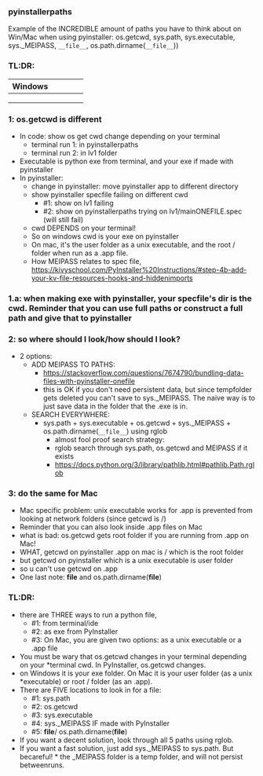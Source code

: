 ### pyinstallerpaths
Example of the INCREDIBLE amount of paths you have to think about on Win/Mac when using pyinstaller: os.getcwd, sys.path, sys.executable, sys._MEIPASS, `__file__`, os.path.dirname(`__file__`)) 

### TL:DR:

| Windows |   |   |   |   |
|---------|---|---|---|---|
|         |   |   |   |   |
|         |   |   |   |   |
|         |   |   |   |   |

### 1: os.getcwd is different
* In code: show os get cwd change depending on your terminal
	* terminal run 1: in pyinstallerpaths
	* terminal run 2: in lv1 folder
* Executable is python exe from terminal, and your exe if made with pyinstaller
* In pyinstaller: 
	* change in pyinstaller: move pyinstaller app to different directory
	* show pyinstaller specfile failing on different cwd
		* #1: show on lv1 failing
		* #2: show on pyinstallerpaths trying on lv1/mainONEFILE.spec (will still fail)
	* cwd DEPENDS on your terminal!
	* So on windows cwd is your exe on pyinstaller
	* On mac, it's the user folder as a unix executable, and the root / folder when run as a .app file.
	* How MEIPASS relates to spec file, https://kivyschool.com/PyInstaller%20Instructions/#step-4b-add-your-kv-file-resources-hooks-and-hiddenimports
### 1.a: when making exe with pyinstaller, your specfile's dir is the cwd. Reminder that you can use full paths or construct a full path and give that to pyinstaller 

### 2: so where should I look/how should I look?
* 2 options:
	* ADD MEIPASS TO PATHS:
		* https://stackoverflow.com/questions/7674790/bundling-data-files-with-pyinstaller-onefile
		* this is OK if you don't need persistent data, but since tempfolder gets deleted you can't save to sys._MEIPASS. The naive way is to just save data in the folder that the .exe is in.
	* SEARCH EVERYWHERE:
		* sys.path + sys.executable + os.getcwd + sys._MEIPASS + os.path.dirname(`__file__`) using rglob 
			* almost fool proof search strategy: 
			* rglob search through sys.path, os.getcwd and MEIPASS if it exists
			* https://docs.python.org/3/library/pathlib.html#pathlib.Path.rglob

### 3: do the same for Mac
* Mac specific problem: unix executable works for .app is prevented from looking at network folders (since getcwd is /)
* Reminder that you can also look inside .app files on Mac
* what is bad: os.getcwd gets root folder if you are running from .app on Mac!
* WHAT, getcwd on pyinstaller .app on mac is / which is the root folder
* but getcwd on pyinstaller which is a unix executable is user folder
* so u can't use getcwd on .app
* One last note: __file__ and os.path.dirname(__file__)

### TL:DR:
* there are THREE ways to run a python file, 
	* #1: from terminal/ide
	* #2: as exe from PyInstaller
	* #3: On Mac, you are given two options: as a unix executable or a .app file
* You must be wary that os.getcwd changes in your terminal depending on your *terminal cwd. In PyInstaller, os.getcwd changes.
* on Windows it is your exe folder. On Mac it is your user folder (as a unix *executable) or root / folder (as an .app).
* There are FIVE locations to look in for a file:
	* #1: sys.path 
	* #2: os.getcwd
	* #3: sys.executable
	* #4: sys._MEIPASS IF made with PyInstaller
	* #5: __file__/ os.path.dirname(__file__)
* If you want a decent solution, look through all 5 paths using rglob. 
* If you want a fast solution, just add sys._MEIPASS to sys.path. But becareful! * the _MEIPASS folder is a temp folder, and will not persist betweenruns.
